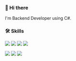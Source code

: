 ### 👋 Hi there 
I'm Backend Developer using C#.

### 🛠 Skills
<img src="https://img.shields.io/badge/Csharp-512BD4?style=flat-square&logo=Csharp&logoColor=white"/> <img src="https://img.shields.io/badge/JavaScript-F7DF1E?style=flat-square&logo=JavaScript&logoColor=white"/> <img src="https://img.shields.io/badge/CSS3-1572B6?style=flat-square&logo=CSS3&logoColor=white"/> <img src="https://img.shields.io/badge/Microsoft SQL Server-CC2927?style=flat-square&logo=Microsoft SQL Server&logoColor=white"/>

<img src="https://img.shields.io/badge/.Net-512BD4?style=flat-square&logo=.Net&logoColor=white"/> <img src="https://img.shields.io/badge/Blazor-512BD4?style=flat-square&logo=Blazor&logoColor=white"/> <img src="https://img.shields.io/badge/DevExpress-FF7200?style=flat-square&logo=DevExpress&logoColor=white"/>

<!--
**bskjp1004/bskjp1004** is a ✨ _special_ ✨ repository because its `README.md` (this file) appears on your GitHub profile.

Here are some ideas to get you started:

- 🔭 I’m currently working on ...
- 🌱 I’m currently learning ...
- 👯 I’m looking to collaborate on ...
- 🤔 I’m looking for help with ...
- 💬 Ask me about ...
- 📫 How to reach me: ...
- 😄 Pronouns: ...
- ⚡ Fun fact: ...
-->
